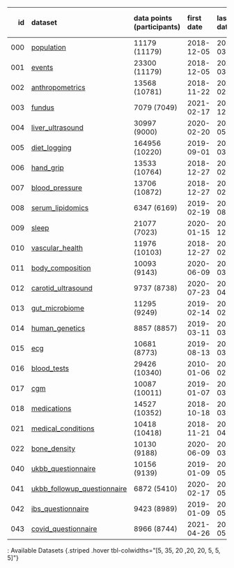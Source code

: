 |   id | dataset                                                                      | data points (participants)   | first date   | last date   | tabular data   | time series data   | image data   |
|-----:|:-----------------------------------------------------------------------------|:-----------------------------|:-------------|:------------|:---------------|:-------------------|:-------------|
|  000 | [population](datasets/000-population.html)                                   | 11179 (11179)                | 2018-12-05   | 2023-03-19  | ✓              |                    |              |
|  001 | [events](datasets/001-events.html)                                           | 23300 (11179)                | 2018-12-05   | 2023-03-19  | ✓              |                    |              |
|  002 | [anthropometrics](datasets/002-anthropometrics.html)                         | 13568 (10781)                | 2018-11-22   | 2023-02-07  | ✓              |                    |              |
|  003 | [fundus](datasets/003-fundus.html)                                           | 7079 (7049)                  | 2021-02-17   | 2022-12-04  | ✓              |                    | ✓            |
|  004 | [liver_ultrasound](datasets/004-liver_ultrasound.html)                       | 30997 (9000)                 | 2020-02-20   | 2023-05-14  | ✓              |                    |              |
|  005 | [diet_logging](datasets/005-diet_logging.html)                               | 164956 (10220)               | 2019-09-01   | 2023-03-21  | ✓              |                    |              |
|  006 | [hand_grip](datasets/006-hand_grip.html)                                     | 13533 (10764)                | 2018-12-27   | 2023-02-07  | ✓              |                    |              |
|  007 | [blood_pressure](datasets/007-blood_pressure.html)                           | 13706 (10872)                | 2018-12-27   | 2023-02-15  | ✓              |                    |              |
|  008 | [serum_lipidomics](datasets/008-serum_lipidomics.html)                       | 6347 (6169)                  | 2019-02-19   | 2021-08-08  | ✓              |                    |              |
|  009 | [sleep](datasets/009-sleep.html)                                             | 21077 (7023)                 | 2020-01-15   | 2022-12-27  | ✓              | ✓                  |              |
|  010 | [vascular_health](datasets/010-vascular_health.html)                         | 11976 (10103)                | 2018-12-27   | 2023-02-05  | ✓              |                    |              |
|  011 | [body_composition](datasets/011-body_composition.html)                       | 10093 (9143)                 | 2020-06-09   | 2023-03-16  | ✓              |                    |              |
|  012 | [carotid_ultrasound](datasets/012-carotid_ultrasound.html)                   | 9737 (8738)                  | 2020-07-23   | 2023-04-09  | ✓              |                    |              |
|  013 | [gut_microbiome](datasets/013-gut_microbiome.html)                           | 11295 (9249)                 | 2019-02-14   | 2023-02-05  | ✓              |                    |              |
|  014 | [human_genetics](datasets/014-human_genetics.html)                           | 8857 (8857)                  | 2019-03-11   | 2023-03-08  | ✓              |                    |              |
|  015 | [ecg](datasets/015-ecg.html)                                                 | 10681 (8773)                 | 2019-08-13   | 2023-03-01  | ✓              | ✓                  |              |
|  016 | [blood_tests](datasets/016-blood_tests.html)                                 | 29426 (10340)                | 2010-01-06   | 2023-02-28  | ✓              |                    |              |
|  017 | [cgm](datasets/017-cgm.html)                                                 | 10087 (10011)                | 2019-01-07   | 2023-03-13  | ✓              | ✓                  |              |
|  018 | [medications](datasets/018-medications.html)                                 | 14527 (10352)                | 2018-10-18   | 2023-03-15  | ✓              |                    |              |
|  021 | [medical_conditions](datasets/021-medical_conditions.html)                   | 10418 (10418)                | 2018-11-21   | 2023-04-23  | ✓              |                    |              |
|  022 | [bone_density](datasets/022-bone_density.html)                               | 10130 (9188)                 | 2020-06-09   | 2023-03-16  | ✓              |                    |              |
|  040 | [ukbb_questionnaire](datasets/040-ukbb_questionnaire.html)                   | 10156 (9139)                 | 2019-01-09   | 2023-05-17  | ✓              |                    |              |
|  041 | [ukbb_followup_questionnaire](datasets/041-ukbb_followup_questionnaire.html) | 6872 (5410)                  | 2020-02-17   | 2023-05-17  | ✓              |                    |              |
|  042 | [ibs_questionnaire](datasets/042-ibs_questionnaire.html)                     | 9423 (8989)                  | 2019-01-09   | 2023-05-08  | ✓              |                    |              |
|  043 | [covid_questionnaire](datasets/043-covid_questionnaire.html)                 | 8966 (8744)                  | 2021-04-26   | 2023-05-17  | ✓              |                    |              |

: Available Datasets {.striped .hover tbl-colwidths="[5, 35, 20 ,20, 20, 5, 5, 5]"}
